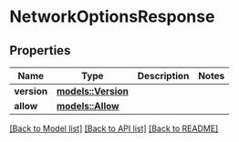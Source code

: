 # NetworkOptionsResponse

## Properties

Name | Type | Description | Notes
------------ | ------------- | ------------- | -------------
**version** | [**models::Version**](Version.md) |  | 
**allow** | [**models::Allow**](Allow.md) |  | 

[[Back to Model list]](../README.md#documentation-for-models) [[Back to API list]](../README.md#documentation-for-api-endpoints) [[Back to README]](../README.md)


